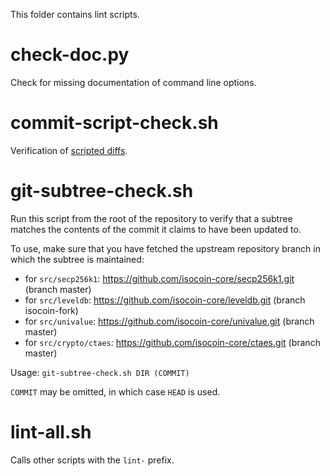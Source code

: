 This folder contains lint scripts.

check-doc.py
============
Check for missing documentation of command line options.

commit-script-check.sh
======================
Verification of [scripted diffs](/doc/developer-notes.md#scripted-diffs).

git-subtree-check.sh
====================
Run this script from the root of the repository to verify that a subtree matches the contents of
the commit it claims to have been updated to.

To use, make sure that you have fetched the upstream repository branch in which the subtree is
maintained:
* for `src/secp256k1`: https://github.com/isocoin-core/secp256k1.git (branch master)
* for `src/leveldb`: https://github.com/isocoin-core/leveldb.git (branch isocoin-fork)
* for `src/univalue`: https://github.com/isocoin-core/univalue.git (branch master)
* for `src/crypto/ctaes`: https://github.com/isocoin-core/ctaes.git (branch master)

Usage: `git-subtree-check.sh DIR (COMMIT)`

`COMMIT` may be omitted, in which case `HEAD` is used.

lint-all.sh
===========
Calls other scripts with the `lint-` prefix.
